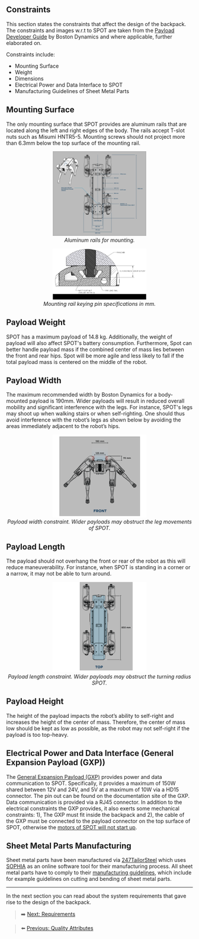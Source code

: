 ## Constraints

This section states the constraints that affect the design of the backpack. The constraints and images w.r.t to SPOT are taken from the [Payload Developer Guide](https://dev.bostondynamics.com/docs/payload/payload_configuration_requirements.html) by Boston Dynamics and where applicable, further elaborated on.

Constraints include: 
- Mounting Surface
- Weight
- Dimensions
- Electrical Power and Data Interface to SPOT
- Manufacturing Guidelines of Sheet Metal Parts 

## Mounting Surface
The only mounting surface that SPOT provides are aluminum rails that are located along the left and right edges of the body. The rails accept T-slot nuts such as Misumi HNTR5-5. Mounting screws should not project more than 6.3mm below the top surface of the mounting rail.

<p align="center" width="100%">
    <img src="../Images/Constraints/rails_grey_bg.png" style="width:50%">
    <br>
    <em>Aluminum rails for mounting.</em>
</p>

<p align="center" width="100%">
    <img src="../Images/Constraints/mounting_1.png" style="width:50%">
    <br>
    <em>Mounting rail keying pin specifications in mm.</em>
</p>

## Payload Weight

SPOT has a maximum payload of 14.8 kg. Additionally, the weight of payload will also affect SPOT's battery consumption.
Furthermore, Spot can better handle payload mass if the combined center of mass lies between the front and rear hips. Spot will be more agile and less likely to fall if the total payload mass is centered on the middle of the robot.

## Payload Width
 
The maximum recommended width by Boston Dynamics for a body-mounted payload is 190mm. Wider payloads will result in reduced overall mobility and significant interference with the legs. 
For instance, SPOT's legs may shoot up when walking stairs or when self-righting.
One should thus avoid interference with the robot’s legs as shown below by avoiding the areas immediately adjacent to the robot’s hips.

<p align="center" width="100%">
    <img src="../Images/Constraints/payload_width_grey_bg.png" style="width:50%">
    <br>
    <em>Payload width constraint. Wider payloads may obstruct the leg movements of SPOT.</em>
</p>

## Payload Length
The payload should not overhang the front or rear of the robot as this will reduce maneuverability. For instance, when SPOT is standing in a corner or a narrow, it may not be able to turn around.

<p align="center" width="100%">
    <img src="../Images/Constraints/payload_length_grey_bg.png" style="width:50%">
    <br>
    <em>Payload length constraint. Wider payloads may obstruct the turning radius SPOT.</em>
</p>

## Payload Height

The height of the payload impacts the robot’s ability to self-right and increases the height of the center of mass. Therefore, the center of mass low should be kept as low as possible, as the robot may not self-right if the payload is too top-heavy.

## Electrical Power and Data Interface (General Expansion Payload (GXP))

The [General Expansion Payload (GXP)](https://support.bostondynamics.com/s/article/Spot-General-Expansion-Payload-GXP) provides power and data communication to SPOT. 
Specifically, it provides a maximum of 150W shared between 12V and 24V, and 5V at a maximum of 10W via a HD15 connector. The pin out can be found on the documentation site of the GXP. Data communication is provided via a RJ45 connector.
In addition to the electrical constraints the GXP provides, it also exerts some mechanical constraints: 1), The GXP must fit inside the backpack and 2), the cable of the GXP must be connected to the payload connector on the top surface of SPOT, otherwise the [motors of SPOT will not start up](https://dev.bostondynamics.com/docs/payload/robot_electrical_interface).

## Sheet Metal Parts Manufacturing

Sheet metal parts have been manufactured via [247TailorSteel](https://www.247tailorsteel.com/en) which uses [SOPHIA](https://www.247tailorsteel.com/nl/sophia) as an online software tool for their manufacturing process. All sheet metal parts have to comply to their [manufacturing guidelines](https://www.247tailorsteel.com/en/service/submission-rules-and-guidelines), which include for example guidelines on cutting and bending of sheet metal parts.

***

In the next section you can read about the system requirements that gave rise to the design of the backpack.

> ➡️ [Next: Requirements](./05-requirements.md)

> ⬅️ [Previous: Quality Attributes](./03-quality-attributes.md)




